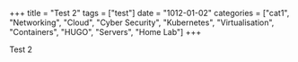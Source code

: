 +++
title = "Test 2"
tags = ["test"]
date = "1012-01-02"
categories = ["cat1", "Networking", "Cloud", "Cyber Security", "Kubernetes", "Virtualisation", "Containers", "HUGO", "Servers", "Home Lab"] +++

Test 2
